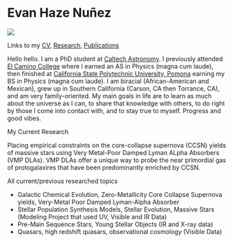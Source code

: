 # Evan Haze Nuñez

<img src="https://evanhazey.github.io/evanhazenunez/Graphics/selfie.jpeg">

Links to my [CV](CV.md), [Research](research.md), [Publications](publications.md)

Hello hello. I am a PhD student at [Caltech Astronomy](https://www.astro.caltech.edu). I previously attended [El Camino College](https://www.elcamino.edu/academics/naturalsciences/physics/) where I earned an AS in Physics (magna cum laude), then finished at [California State Polytechnic University, Pomona](https://www.cpp.edu/~sci/physics-astronomy/) earning my BS in Physics (magna cum laude). I am biracial (African-American and Mexican), grew up in Southern California (Carson, CA then Torrance, CA), and am very family-oriented. My main goals in life are to learn as much about the universe as I can, to share that knowledge with others, to do right by those I come into contact with, and to stay true to myself. Progress and good vibes.


My Current Research

Placing empirical constraints on the core-collapse supernova (CCSN) yields of massive stars using Very Metal-Poor Damped Lyman ALpha Absorbers (VMP DLAs). VMP DLAs offer a unique way to probe the near primordial gas of protogalaxires that have been predominantly enriched by CCSN. 


All current/previous researched topics
- Galactic Chemical Evolution, Zero-Metallicity Core Collapse Supernova yields, Very-Metal Poor Damped Lyman-Alpha Absorber
- Stellar Population Synthesis Models, Stellar Evolution, Massive Stars (Modeling Project that used UV, Visible and IR Data)
- Pre-Main Sequence Stars, Young Stellar Objects (IR and X-ray data)
- Quasars, high redshift quasars, observational cosmology (Visible Data)


<!I am interested in the following topics 
1. Galactic Chemical Evolution
2. Young Stellar Objects, Stellar evolution
3. Galaxy Evolution/Formation
4. Observational Cosmology>
